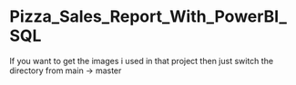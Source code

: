 # Pizza_Sales_Report_With_PowerBI_SQL

If you want to get the images i used in that project then just switch the directory from 
main -> master
